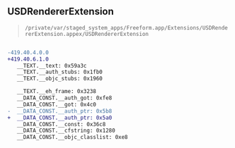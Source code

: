 ## USDRendererExtension

> `/private/var/staged_system_apps/Freeform.app/Extensions/USDRendererExtension.appex/USDRendererExtension`

```diff

-419.40.4.0.0
+419.40.6.1.0
   __TEXT.__text: 0x59a3c
   __TEXT.__auth_stubs: 0x1fb0
   __TEXT.__objc_stubs: 0x1960

   __TEXT.__eh_frame: 0x3238
   __DATA_CONST.__auth_got: 0xfe8
   __DATA_CONST.__got: 0x4c0
-  __DATA_CONST.__auth_ptr: 0x5b8
+  __DATA_CONST.__auth_ptr: 0x5a0
   __DATA_CONST.__const: 0x36c8
   __DATA_CONST.__cfstring: 0x1280
   __DATA_CONST.__objc_classlist: 0xe8

```
